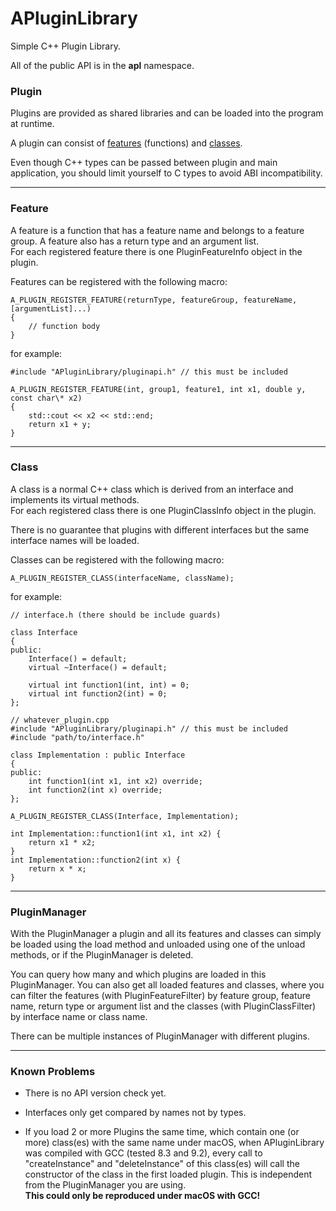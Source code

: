 # APluginLibrary
Simple C++ Plugin Library.

All of the public API is in the **apl** namespace.

### <a name="Plugin">Plugin</a>
Plugins are provided as shared libraries and can be loaded into the program at runtime.

A plugin can consist of [features](#Feature) (functions) and [classes](#Class).

Even though C++ types can be passed between plugin and main application, you should limit yourself to C types to avoid
ABI incompatibility.

---
### <a name="Feature">Feature</a>
A feature is a function that has a feature name and belongs to a feature group. A feature also has a return type
and an argument list.  
For each registered feature there is one PluginFeatureInfo object in the plugin.

Features can be registered with the following macro:

    A_PLUGIN_REGISTER_FEATURE(returnType, featureGroup, featureName, [argumentList]...)
    {
        // function body
    }

for example:

    #include "APluginLibrary/pluginapi.h" // this must be included
    
    A_PLUGIN_REGISTER_FEATURE(int, group1, feature1, int x1, double y, const char\* x2)
    {
        std::cout << x2 << std::end;
        return x1 + y;
    }
---
### <a name="Class">Class</a>
A class is a normal C++ class which is derived from an interface and implements its virtual methods.  
For each registered class there is one PluginClassInfo object in the plugin.

There is no guarantee that plugins with different interfaces but the same interface names will be loaded.

Classes can be registered with the following macro:

    A_PLUGIN_REGISTER_CLASS(interfaceName, className);
    
for example:
    
    // interface.h (there should be include guards)
    
    class Interface
    {
    public:
        Interface() = default;
        virtual ~Interface() = default;
    
        virtual int function1(int, int) = 0;
        virtual int function2(int) = 0;
    };
<!-- tsk -->
    // whatever_plugin.cpp
    #include "APluginLibrary/pluginapi.h" // this must be included
    #include "path/to/interface.h"
    
    class Implementation : public Interface
    {
    public:
        int function1(int x1, int x2) override;
        int function2(int x) override;
    };
    
    A_PLUGIN_REGISTER_CLASS(Interface, Implementation);
    
    int Implementation::function1(int x1, int x2) {
        return x1 * x2;
    }
    int Implementation::function2(int x) {
        return x * x;
    }
---

### <a name="PluginManager">PluginManager</a>
With the PluginManager a plugin and all its features and classes can simply be loaded using the load method and
unloaded using one of the unload methods, or if the PluginManager is deleted.

You can query how many and which plugins are loaded in this PluginManager.
You can also get all loaded features and classes, where you can filter the features (with PluginFeatureFilter)
by feature group, feature name, return type or argument list and the classes (with PluginClassFilter)
by interface name or class name.

There can be multiple instances of PluginManager with different plugins.

---
### <a name="Known_Problems">Known Problems</a>

- There is no API version check yet.

- Interfaces only get compared by names not by types.

- If you load 2 or more Plugins the same time, which contain one (or more) class(es) with the same name under macOS, when
  APluginLibrary was compiled with GCC (tested 8.3 and 9.2), every call to "createInstance" and "deleteInstance"
  of this class(es) will call the constructor of the class in the first loaded plugin. This is independent from the
  PluginManager you are using.  
  **This could only be reproduced under macOS with GCC!**
